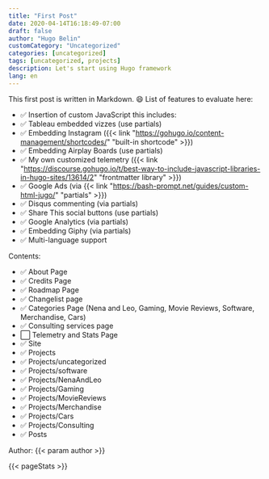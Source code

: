 ```yaml
---
title: "First Post"
date: 2020-04-14T16:18:49-07:00
draft: false
author: "Hugo Belin"
customCategory: "Uncategorized"
categories: [uncategorized]
tags: [uncategorized, projects]
description: Let's start using Hugo framework
lang: en
---
```


This first post is written in Markdown. :smile:
List of features to evaluate here:
- :white_check_mark: Insertion of custom JavaScript this includes:
- :white_check_mark: Tableau embedded vizzes (use partials)
- :white_check_mark: Embedding Instagram ({{< link "https://gohugo.io/content-management/shortcodes/" "built-in shortcode" >}})
- :white_check_mark: Embedding Airplay Boards (use partials)
- :white_check_mark: My own customized telemetry ({{< link "https://discourse.gohugo.io/t/best-way-to-include-javascript-libraries-in-hugo-sites/13614/2" "frontmatter library" >}})
- :white_check_mark: Google Ads (via {{< link "https://bash-prompt.net/guides/custom-html-jugo/" "partials" >}})
- :white_check_mark: Disqus commenting (via partials)
- :white_check_mark: Share This social buttons (use partials)
- :white_check_mark: Google Analytics (via partials)
- :white_check_mark: Embedding Giphy (via partials)
- :white_check_mark: Multi-language support

Contents:
- :white_check_mark: About Page
- :white_check_mark: Credits Page
- :white_check_mark: Roadmap Page
- :white_check_mark: Changelist page
- :white_check_mark: Categories Page (Nena and Leo, Gaming, Movie Reviews, Software, Merchandise, Cars)
- :white_check_mark: Consulting services page
- :white_large_square: Telemetry and Stats Page
- :white_check_mark: Site
- :white_check_mark: Projects
- :white_check_mark: Projects/uncategorized
- :white_check_mark: Projects/software
- :white_check_mark: Projects/NenaAndLeo
- :white_check_mark: Projects/Gaming
- :white_check_mark: Projects/MovieReviews
- :white_check_mark: Projects/Merchandise
- :white_check_mark: Projects/Cars
- :white_check_mark: Projects/Consulting
- :white_check_mark: Posts

Author: {{< param author >}}

{{< pageStats >}}
